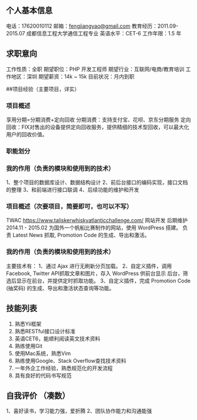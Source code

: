 ## 个人基本信息
电话：17620010112
邮箱：fengjiangyao@gmail.com
教育经历：2011.09-2015.07 成都信息工程大学通信工程专业
英语水平：CET-6
工作年限：1.5 年

## 求职意向
工作性质：全职
期望职位：PHP 开发工程师
期望行业：互联网/电商/教育培训
工作地区：深圳
期望薪资：14k ~ 15k
目前状况：月内到职

##项目经验（主要项目，详实）

### 项目概述
享用分期=分期消费+定向回收
分期消费：支持支付宝、花呗、京东分期服务
定向回收：FIX对售出的设备提供定向回收服务，提供精细的技术型回收，可以最大化用户的回收价值。
### 职能划分

### 我的作用（负责的模块和使用到的技术）
1、整个项目的数据库设计、数据结构设计
2、前后台接口的编码实现，接口文档的整理
3、和前端进行接口联调
4、后续功能的维护和开发

### 项目概述（次要项目，简要即可，也可以不写）
TWAC
https://www.taliskerwhiskyatlanticchallenge.com/
网站开发 后期维护
2014.11 - 2015.02
为国外一个帆船比赛制作的网站，使用 WordPress 搭建。 负责 Latest News 抓取, Promotion Code 的生成、导出和激活。

### 我的作用（负责的模块和使用到的技术）
主要技术有：
1、通过 Ajax 进行无刷新分页加载。
2、自定义插件，调用 Facebook, Twitter API抓取文章和图片，存入 WordPress 供前台显示 后台，筛选后显示在前台，并提供定时抓取功能。
3、自定义插件，完成 Promotion Code (抽奖码) 的生成、导出和激活状态查询等功能。


## 技能列表
1. 熟悉Yii框架
2. 熟悉RESTful接口设计标准
2. 英语CET6，能顺利阅读英文技术资料
3. 熟练使用Git
4. 使用Mac系统，熟悉Vim
5. 熟练使用Google、Stack Overflow查找技术资料
6. 一年外企工作经验，熟悉规范化的开发流程
7. 具有良好的代码书写规范

## 自我评价 （凑数）
1、喜好读书，学习能力强，爱折腾
2、团队协作能力和沟通能强




